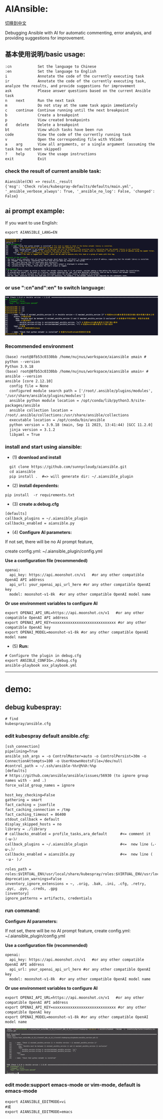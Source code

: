 # AIAnsible:
[切换到中文](./README.md)

  Debugging Ansible with AI for automatic commenting, error analysis, and providing suggestions for improvement.
  
## 基本使用说明/basic usage:
```
:cn            Set the language to Chinese
:en            Set the language to English
i              Annotate the code of the currently executing task
ir             Annotate the code of the currently executing task, analyze the results, and provide suggestions for improvement
ask            Please answer questions based on the current Ansible task
n    next      Run the next task
m              Do not stay at the same task again immediately
c    continue  Continue running until the next breakpoint
b              Create a breakpoint
p              View created breakpoints
d    delete    Delete a breakpoint
bt             View which tasks have been run
code           View the code of the currently running task
v              Open the corresponding file with VSCode
a    arg       View all arguments, or a single argument (assuming the task has not been skipped)
?    help      View the usage instructions
exit           Exit
```

### check the result of current ansible task:
```
Aiansible(CN) => result._result
{'msg': 'Check roles/kubespray-defaults/defaults/main.yml', '_ansible_verbose_always': True, '_ansible_no_log': False, 'changed': False}
```


## ai prompt example:
If you want to use English:
```
export AIANSIBLE_LANG=EN
```
![Alt text](image-6.png)

### or use ":cn"and":en" to switch language:
![Alt text](image-4.png)

### Recommended environment

```
(base) root@8fb53c0330bb /home/nujnus/workspace/aiansible ±main # python --version
Python 3.9.18
(base) root@8fb53c0330bb /home/nujnus/workspace/aiansible ±main⚡ # ansible --version
ansible [core 2.12.10]
  config file = None
  configured module search path = ['/root/.ansible/plugins/modules', '/usr/share/ansible/plugins/modules']
  ansible python module location = /opt/conda/lib/python3.9/site-packages/ansible
  ansible collection location = /root/.ansible/collections:/usr/share/ansible/collections
  executable location = /opt/conda/bin/ansible
  python version = 3.9.18 (main, Sep 11 2023, 13:41:44) [GCC 11.2.0]
  jinja version = 3.1.2
  libyaml = True

```



### install and start using aiansible:
- (1) **download and install**
```
  git clone https://github.com/sunnycloudy/aiansible.git
  cd aiansible
  pip install .  #=> will generate dir: ~/.aiansible_plugin
```


- (2) **install dependents:**
```
pip install  -r requirements.txt
```

- (3) **create a:debug.cfg**
```
[defaults]
callback_plugins = ~/.aiansible_plugin
callbacks_enabled = aiansible.py
```

- (4) **Configure AI parameters:**

If not set, there will be no AI prompt feature,

create config.yml: ~/.aiansible_plugin/config.yml

**Use a configuration file (recommended)**
```
openai:
  api_key: https://api.moonshot.cn/v1   #or any other compatible OpenAI API address
  api_url: your_openai_api_url_here #or any other compatible OpenAI key
  model: moonshot-v1-8k  #or any other compatible OpenAI model name
```

**Or use environment variables to configure AI**
```
export OPENAI_API_URL=https://api.moonshot.cn/v1   #or any other compatible OpenAI API address
export OPENAI_API_KEY=xxxxxxxxxxxxxxxxxxxxxxxxxxxxx #or any other compatible OpenAI key
export OPENAI_MODEL=moonshot-v1-8k #or any other compatible OpenAI model name
```

- (5) **Run:**
```
# Configure the plugin in debug.cfg
export ANSIBLE_CONFIG=./debug.cfg
ansible-playbook xxx_playbook.yml
```

---
# demo:

## debug kubespray:
```
# find
kubespray/ansible.cfg
```

### edit kubespray default ansible.cfg:
```
[ssh_connection]
pipelining=True
ansible_ssh_args = -o ControlMaster=auto -o ControlPersist=30m -o ConnectionAttempts=100 -o UserKnownHostsFile=/dev/null
#control_path = ~/.ssh/ansible-%%r@%%h:%%p
[defaults]
# https://github.com/ansible/ansible/issues/56930 (to ignore group names with - and .)
force_valid_group_names = ignore

host_key_checking=False
gathering = smart
fact_caching = jsonfile
fact_caching_connection = /tmp
fact_caching_timeout = 86400
stdout_callback = default
display_skipped_hosts = no
library = ./library
# callbacks_enabled = profile_tasks,ara_default      #<= comment it   (･ω･)ﾉ
callback_plugins = ~/.aiansible_plugin               #<=  new line (｡･ω･｡)ﾉ
callbacks_enabled = aiansible.py                     #<=  new line ( ・ω・ )ノ

roles_path = roles:$VIRTUAL_ENV/usr/local/share/kubespray/roles:$VIRTUAL_ENV/usr/local/share/ansible/roles:/usr/share/kubespray/roles
deprecation_warnings=False
inventory_ignore_extensions = ~, .orig, .bak, .ini, .cfg, .retry, .pyc, .pyo, .creds, .gpg
[inventory]
ignore_patterns = artifacts, credentials

```

### run command:

**Configure AI parameters:**

If not set, there will be no AI prompt feature,
create config.yml: ~/.aiansible_plugin/config.yml

**Use a configuration file (recommended)**
```
openai:
  api_key: https://api.moonshot.cn/v1   #or any other compatible OpenAI API address
  api_url: your_openai_api_url_here #or any other compatible OpenAI key
  model: moonshot-v1-8k  #or any other compatible OpenAI model name

```

**Or use environment variables to configure AI**
```
export OPENAI_API_URL=https://api.moonshot.cn/v1   #or any other compatible OpenAI API address
export OPENAI_API_KEY=xxxxxxxxxxxxxxxxxxxxxxxxxxxxx #or any other compatible OpenAI key
export OPENAI_MODEL=moonshot-v1-8k #or any other compatible OpenAI model name
```


![Alt text](image-1.png)

### edit mode:support emacs-mode or vim-mode, default is emacs-mode
```
export AIANSIBLE_EDITMODE=vi
#或
export AIANSIBLE_EDITMODE=emacs
```

